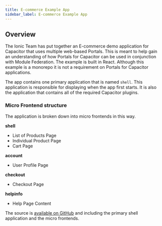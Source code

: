 ```yaml
---
title: E-commerce Example App
sidebar_label: E-commerce Example App
---
```


## Overview​

The Ionic Team has put together an E-commerce demo application for Capacitor that uses multiple web-based Portals. This is meant to help gain an understanding of how Portals for Capacitor can be used in conjunction with Module Federation. The example is built in React. Although this example is a monorepo it is not a requirement on Portals for Capacitor applications.

The app contains one primary application that is named `shell`. This application is responsible for displaying when the app first starts. It is also the application that contains all of the required Capacitor plugins.

### Micro Frontend structure

The application is broken down into micro frontends in this way.

**shell**

- List of Products Page
- Individual Product Page
- Cart Page

**account**

- User Profile Page

**checkout**

- Checkout Page

**helpinfo**

- Help Page Content

The source is [available on GitHub](https://github.com/ionic-team/capacitor-portals-ecommerce) and including the primary shell application and the micro frontends.
